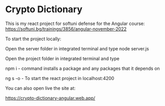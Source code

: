 
# Crypto Dictionary 

This is my react project for softuni defense for the Angular  course: 
https://softuni.bg/trainings/3856/angular-november-2022

To start the project locally:

Open the server folder  in integrated terminal 
and type node server.js

Open the project folder in integrated terminal 
and type 

npm i - command installs a 
package and any packages that it depends on

ng s -o - To start the react project in localhost:4200

You can also open live the site at:

https://crypto-dictionary-angular.web.app/
